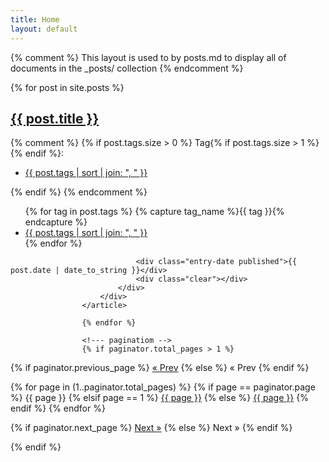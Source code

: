 ```yaml
---
title: Home
layout: default
---
```

{% comment %}
	This layout is used to by posts.md to display all of documents in
	the _posts/ collection
{% endcomment %}

{% for post in site.posts %}
<article id="{{ post.url | strip_html | replace:'/','' }}" class="blog-item-holder">
                        <div class="entry-content relative">
                            <div class="content-1170 center-relative">
                                <h2 class="entry-title">
                                    <a href="{{ post.remote_url }}" target="_blank">{{ post.title }}</a>
                                </h2>
                                {% comment %}
                               {% if post.tags.size > 0 %}
  Tag{% if post.tags.size > 1 %}{% endif %}: <div class="cat-links">
                                    <ul>
                                        <li>
                                            <a href="{{ tagname }}">{{ post.tags | sort | join: ", " }}</a>
                                        </li>
                                    </ul>
                                </div>{% endif %}
                                {% endcomment %}
                    <div class="cat-links"><ul>
  {% for tag in post.tags %}
    {% capture tag_name %}{{ tag }}{% endcapture %}
    <li><a href="/tag/{{ tag_name | slugify: 'pretty' }}/">{{ post.tags | sort | join: ", " }}</a></li>
  {% endfor %}</ul>
</div>

                                <div class="entry-date published">{{ post.date | date_to_string }}</div>
                                <div class="clear"></div>
                            </div>
                        </div>
                    </article>

                    {% endfor %}
                    
                    <!--- paginatiom -->
                    {% if paginator.total_pages > 1 %}
<div class="pagination">
  {% if paginator.previous_page %}
    <a  class="ml-1 mr-1" href="{{ paginator.previous_page_path | prepend: site.baseurl | replace: '//', '/' }}">&laquo; Prev</a>
  {% else %}
    <span>&laquo; Prev</span>
  {% endif %}

  {% for page in (1..paginator.total_pages) %}
    {% if page == paginator.page %}
      <span class="ml-1 mr-1">{{ page }}</span>
    {% elsif page == 1 %}
      <a  class="ml-1 mr-1" href="{{ paginator.previous_page_path | prepend: site.baseurl | replace: '//', '/' }}">{{ page }}</a>
    {% else %}
      <a  class="ml-1 mr-1" href="{{ site.paginate_path | prepend: site.baseurl | replace: '//', '/' | replace: ':num', page }}">{{ page }}</a>
    {% endif %}
  {% endfor %}

  {% if paginator.next_page %}
    <a  class="ml-1 mr-1" href="{{ paginator.next_page_path | prepend: site.baseurl | replace: '//', '/' }}">Next &raquo;</a>
  {% else %}
    <span>Next &raquo;</span>
  {% endif %}
</div>
{% endif %}